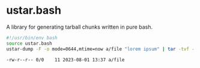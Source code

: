 # ustar.bash
A library for generating tarball chunks written in pure bash.

```bash
#!/usr/bin/env bash
source ustar.bash
ustar-dump -F -o mode=0644,mtime=now a/file "lorem ipsum" | tar -tvf -
```
```
-rw-r--r-- 0/0    11 2023-08-01 13:37 a/file
```
